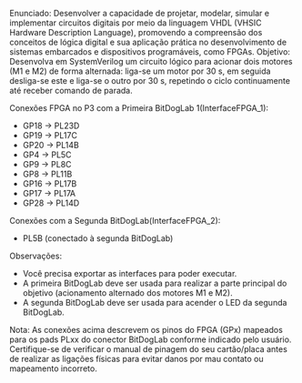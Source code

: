 Enunciado: Desenvolver a capacidade de projetar, modelar, simular e implementar circuitos digitais por meio da linguagem VHDL (VHSIC Hardware Description Language), promovendo a compreensão dos conceitos de lógica digital e sua aplicação prática no desenvolvimento de sistemas embarcados e dispositivos programáveis, como FPGAs.
Objetivo: Desenvolva em SystemVerilog um circuito lógico para acionar dois motores (M1 e M2) de forma alternada: liga-se um motor por 30 s, em seguida desliga-se este e liga-se o outro por 30 s, repetindo o ciclo continuamente até receber comando de parada.

Conexões FPGA no P3 com a Primeira BitDogLab 1(InterfaceFPGA_1):
- GP18 -> PL23D
- GP19 -> PL17C
- GP20 -> PL14B
- GP4  -> PL5C
- GP9  -> PL8C
- GP8  -> PL11B
- GP16 -> PL17B
- GP17 -> PL17A
- GP28 -> PL14D

Conexões com a Segunda BitDogLab(InterfaceFPGA_2):
- PL5B (conectado à segunda BitDogLab)

Observações:
- Você precisa exportar as interfaces para poder executar.
- A primeira BitDogLab deve ser usada para realizar a parte principal do objetivo (acionamento alternado dos motores M1 e M2).
- A segunda BitDogLab deve ser usada para acender o LED da segunda BitDogLab.


Nota: As conexões acima descrevem os pinos do FPGA (GPx) mapeados para os pads PLxx do conector BitDogLab conforme indicado pelo usuário. Certifique-se de verificar o manual de pinagem do seu cartão/placa antes de realizar as ligações físicas para evitar danos por mau contato ou mapeamento incorreto.